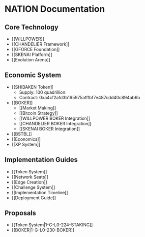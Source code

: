 # NATION Documentation

## Core Technology
* [[WILLPOWER]]
* [[CHANDELIER Framework]]
* [[GFORCE Foundation]]
* [[SKENAI Platform]]
* [[Evolution Arena]]

## Economic System
* [[SHIBAKEN Token]]
  * Supply: 100 quadrillion
  * Contract: 0xa4cf2afd3b165975afffbf7e487cdd40c894ab6b
* [[BOKER]]
  * [[Market Making]]
  * [[Bitcoin Strategy]]
  * [[WILLPOWER BOKER Integration]]
  * [[CHANDELIER BOKER Integration]]
  * [[SKENAI BOKER Integration]]
* [[BSTBL]]
* [[Economics]]
* [[XP System]]

## Implementation Guides
* [[Token System]]
* [[Network Seats]]
* [[Edge Creation]]
* [[Challenge System]]
* [[Implementation Timeline]]
* [[Deployment Guide]]

## Proposals
* [[Token System|1-G-L0-224-STAKING]]
* [[BOKER|1-G-L0-230-BOKER]]
